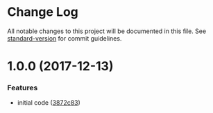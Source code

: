 # Change Log

All notable changes to this project will be documented in this file. See [standard-version](https://github.com/conventional-changelog/standard-version) for commit guidelines.

<a name="1.0.0"></a>
# 1.0.0 (2017-12-13)


### Features

* initial code ([3872c83](https://github.com/nexdrew/next-build-id/commit/3872c83))
